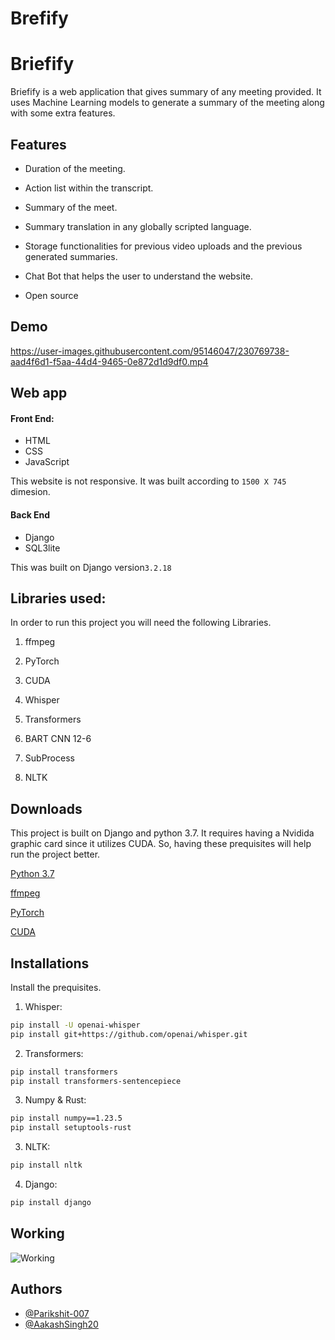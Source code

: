 # Brefify
# Briefify

Briefify is a web application that gives summary of any meeting provided. It uses Machine Learning models to generate a summary of the meeting along with some extra features.
## Features

- Duration of the meeting.

- Action list within the transcript.

- Summary of the meet.

- Summary translation in any globally scripted language.

- Storage functionalities for previous video uploads and the previous generated summaries.

- Chat Bot that helps the user to understand the website.

- Open source


## Demo

https://user-images.githubusercontent.com/95146047/230769738-aad4f6d1-f5aa-44d4-9465-0e872d1d9df0.mp4


## Web app

#### Front End:
- HTML
- CSS
- JavaScript

This website is not responsive. It was built according to `1500 X 745` dimesion.


#### Back End

- Django
- SQL3lite

This was built on Django version`3.2.18`


## Libraries used:

In order to run this project you will need the following Libraries.

 1. ffmpeg

 2. PyTorch

 3. CUDA

 4. Whisper

 5. Transformers

 6. BART CNN 12-6

 7. SubProcess

 8. NLTK

  


## Downloads

This project is built on Django and python 3.7. It requires having a Nvidida graphic card since it utilizes CUDA. So, having these prequisites will help run the project better.

[Python 3.7](https://www.filepuma.com/download/python_64bit_3.7.0-19300/)


[ffmpeg](https://github.com/BtbN/FFmpeg-Builds/releases)

[PyTorch](https://pytorch.org/)

[CUDA](https://developer.nvidia.com/cuda-11-6-0-download-archive/)













## Installations

Install the prequisites.

1. Whisper:
```bash
pip install -U openai-whisper
pip install git+https://github.com/openai/whisper.git 
```
   

2. Transformers:
```bash
pip install transformers
pip install transformers-sentencepiece
```
3. Numpy & Rust:
```bash
pip install numpy==1.23.5
pip install setuptools-rust
```

3. NLTK:
```bash
pip install nltk
```

4. Django:
```bash
pip install django
```



 
## Working

![Working](https://user-images.githubusercontent.com/95146047/230765096-affb24db-531e-4620-8b07-18d553b667ad.png)
## Authors

- [@Parikshit-007](https://github.com/Parikshit-007)
- [@AakashSingh20](https://github.com/AakashSingh20)

